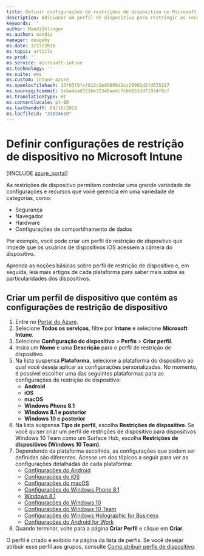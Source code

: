 ```yaml
---
title: Definir configurações de restrições de dispositivo no Microsoft Intune – Azure | Microsoft Docs
description: Adicionar um perfil de dispositivo para restringir os recursos em dispositivos Android, macOS, iOS, Windows Phone e Windows 10 no Microsoft Intune
keywords: ''
author: MandiOhlinger
ms.author: mandia
manager: dougeby
ms.date: 3/27/2018
ms.topic: article
ms.prod: ''
ms.service: microsoft-intune
ms.technology: ''
ms.suite: ems
ms.custom: intune-azure
ms.openlocfilehash: 13f93f9fcf813c2e86809d2cc20991d2fd635187
ms.sourcegitcommit: 5eba4bad151be32346aedc7cbb0333d71934f8cf
ms.translationtype: HT
ms.contentlocale: pt-BR
ms.lasthandoff: 04/16/2018
ms.locfileid: "31024610"
---
```

# <a name="configure-device-restriction-settings-in-microsoft-intune"></a>Definir configurações de restrição de dispositivo no Microsoft Intune

[!INCLUDE [azure_portal](./includes/azure_portal.md)]

As restrições de dispositivo permitem controlar uma grande variedade de configurações e recursos que você gerencia em uma variedade de categorias, como:
- Segurança 
- Navegador
- Hardware
- Configurações de compartilhamento de dados

Por exemplo, você pode criar um perfil de restrição de dispositivo que impede que os usuários de dispositivos iOS acessem a câmera do dispositivo.

Aprenda as noções básicas sobre perfil de restrição de dispositivo e, em seguida, leia mais artigos de cada plataforma para saber mais sobre as particularidades dos dispositivos.

## <a name="create-a-device-profile-containing-device-restriction-settings"></a>Criar um perfil de dispositivo que contém as configurações de restrição de dispositivo

1. Entre no [Portal do Azure](https://portal.azure.com).
2. Selecione **Todos os serviços**, filtre por **Intune** e selecione **Microsoft Intune**.
3. Selecione **Configuração do dispositivo** > **Perfis** > **Criar perfil**.
4. Insira um **Nome** e uma **Descrição** para o perfil de restrição de dispositivo.
5. Na lista suspensa **Plataforma**, selecione a plataforma do dispositivo ao qual você deseja aplicar as configurações personalizadas. No momento, é possível escolher uma das seguintes plataformas para as configurações de restrição de dispositivo:
    - **Android**
    - **iOS**
    - **macOS**
    - **Windows Phone 8.1**
    - **Windows 8.1 e posterior**
    - **Windows 10 e posterior**
6. Na lista suspensa **Tipo de perfil**, escolha **Restrições de dispositivo**. Se você quiser criar um perfil de restrições de dispositivo para dispositivos Windows 10 Team como um Surface Hub, escolha **Restrições de dispositivos (Windows 10 Team)**.
7. Dependendo da plataforma escolhida, as configurações que podem ser definidas são diferentes. Acesse um dos tópicos a seguir para ver as configurações detalhadas de cada plataforma:
    - [Configurações do Android](device-restrictions-android.md)
    - [Configurações do iOS](device-restrictions-ios.md)
    - [Configurações do macOS](device-restrictions-macos.md)
    - [Configurações do Windows Phone 8.1](device-restrictions-windows-phone-8-1.md)
    - [Windows 8.1](device-restrictions-windows-8-1.md)
    - [Configurações do Windows 10](device-restrictions-windows-10.md)
    - [Configurações do Windows 10 Team](device-restrictions-windows-10-teams.md)
    - [Configurações do Windows Holographic for Business](device-restrictions-windows-holographic.md)
    - [Configurações do Android for Work](device-restrictions-android-for-work.md)
8. Quando terminar, volte para a página **Criar Perfil** e clique em **Criar**.

O perfil é criado e exibido na página da lista de perfis.
Se você desejar atribuir esse perfil aos grupos, consulte [Como atribuir perfis de dispositivo](device-profile-assign.md).

<!--  Removing image as part of design review; retaining source until we known the disposition.

## Example of device restriction settings

In this high-level example, you'll create a device restriction policy that blocks the use of the built-in camera app on Android devices.

![How to disable the camera on Android devices](./media/disable-android-camera.png)

-->
